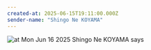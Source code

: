 ```yaml
---
created-at: 2025-06-15T19:11:00.000Z
sender-name: "Shingo Ne KOYAMA"
---
```


![at Mon Jun 16 2025 Shingo Ne KOYAMA says](/messages/images/IMG-20250616-WA0000.jpg)

